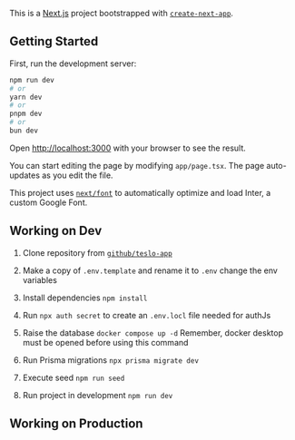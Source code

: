 This is a [Next.js](https://nextjs.org/) project bootstrapped with [`create-next-app`](https://github.com/vercel/next.js/tree/canary/packages/create-next-app).

## Getting Started

First, run the development server:

```bash
npm run dev
# or
yarn dev
# or
pnpm dev
# or
bun dev
```

Open [http://localhost:3000](http://localhost:3000) with your browser to see the result.

You can start editing the page by modifying `app/page.tsx`. The page auto-updates as you edit the file.

This project uses [`next/font`](https://nextjs.org/docs/basic-features/font-optimization) to automatically optimize and load Inter, a custom Google Font.

## Working on Dev

1. Clone repository from [`github/teslo-app`](https://github.com/jojupacr5/teslo-shop)

2. Make a copy of `.env.template` and rename it to `.env` change the env variables

3. Install dependencies `npm install`

4. Run `npx auth secret` to create an `.env.locl` file needed for authJs

5. Raise the database `docker compose up -d` Remember, docker desktop must be opened before using this command

6. Run Prisma migrations `npx prisma migrate dev`

7. Execute seed `npm run seed`

8. Run project in development `npm run dev`

## Working on Production
